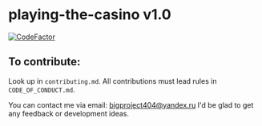 # playing-the-casino v1.0

[![CodeFactor](https://www.codefactor.io/repository/github/bigproject404/playing-the-casino/badge/main?s=08e6506c3d546fe906cab2d0e0484189b694a25d)](https://www.codefactor.io/repository/github/bigproject404/playing-the-casino/overview/main)

## To contribute:

Look up in `contributing.md`. All contributions must lead rules in `CODE_OF_CONDUCT.md`.

You can contact me via email: bigproject404@yandex.ru I'd be glad to get any feedback or development ideas.
